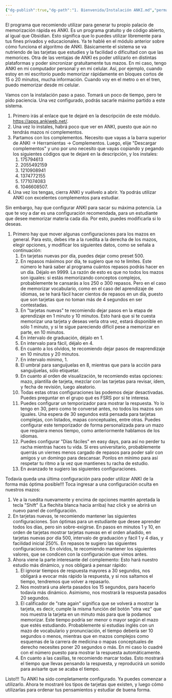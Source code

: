 ```yaml
---
{"dg-publish":true,"dg-path":"1. Bienvenida/Instalación ANKI.md","permalink":"/1-bienvenida/instalacion-anki/"}
---
```


El programa que recomiendo utilizar para generar tu propio palacio de memorización rápida es ANKI. Es un programa gratuito y de código abierto, al igual que Obsidian. Esto significa que lo puedes utilizar libremente para tus fines privados y educacionales. 
Ya te hablé en el módulo anterior sobre cómo funciona el algoritmo de ANKI. Básicamente el sistema se va nutriendo de las tarjetas que estudies y la facilidad o dificultad con que las memorices. 
Otra de las ventajas de ANKI es poder utilizarlo en distintas plataformas y poder sincronizar gratuitamente tus mazos. En mi caso, tengo ANKI en mi computador personal y en mi celular. Así, por ejemplo, cuando estoy en mi escritorio puedo memorizar rápidamente en bloques cortos de 15 o 20 minutos, mucha información. Cuando voy en el metro o en el tren, puedo memorizar desde mi celular. 

Vamos con la instalación paso a paso. Tomará un poco de tiempo, pero te pido paciencia. Una vez configurado, podrás sacarle máximo partido a este sistema.
1. Primero irás al enlace que te dejaré en la descripción de este módulo.  https://apps.ankiweb.net/. 
2. Una vez lo instales, habrá poco que ver en ANKI, puesto que aún no tendrás mazos ni complementos. 
3. Partamos con los complementos. Necesito que vayas a la barra superior de ANKI -> Herramientas -> Complementos. Luego, elije "Descargar complementos" y uno por uno necesito que vayas copiando y pegando los siguientes códigos que te dejaré en la descripción, y los instales:
	1. 175794613 
	2. 2055492159
	3. 1210908941
	4. 1374772155
	5. 1771074083
	6. 1046608507.
4. Una vez los tengas, cierra ANKI y vuélvelo a abrir. Ya podrás utilizar ANKI con excelentes complementos para estudiar.

Sin embargo, hay que configurar ANKI para sacar su máxima potencia. La que te voy a dar es una configuración recomendada, para un estudiante que desee memorizar materia cada día. Por esto, puedes modificarla si lo deseas. 
1. Primero hay que mover algunas configuraciones para los mazos en general. Para esto, debes irte a la ruedita a la derecha de los mazos, elegir opciones, y modificar los siguientes datos, como se señala a continuación:
	1. En tarjetas nuevas por día, puedes dejar como preset 500.
	2. En repasos máximos por día, te sugiero que no te limites. Este número le hará saber al programa cuántos repasos podrás hacer en un día. Déjalo en 9999. La razón de esto es que no todos los mazos son iguales: si estás memorizando conceptos complejos, probablemente te cansarás a los 250 o 300 repasos. Pero en el caso de memorizar vocabulario, como en el caso del aprendizaje de idiomas, se te hará fácil hacer cientos de repasos en un día, puesto que son tarjetas que no toman más de 4 segundos en ser contestadas.
	3. En "tarjetas nuevas" te recomiendo dejar pasos en la etapa de aprendizaje en 1 minuto y 10 minutos. Esto hará que si te cuesta memorizar una tarjeta y deseas verla otra vez, estará disponible en sólo 1 minuto, y si te sigue pareciendo difícil pese a memorizar en parte, en 10 minutos. 
	4. En intervalo de graduación, déjalo en 1.
	5. En intervalo para fácil, déjalo en 4. 
	6. En cuanto a los olvidos, te recomiendo dejar pasos de reaprendizaje en 10 minutos y 20 minutos.
	7. En intervalo mínimo, 1.
	8. El umbral para sanguijuelas en 8, mientras que para la acción para sanguijuelas, sólo etiquetar.
	9. En cuanto al orden de visualización, te recomiendo estas opciones: mazo, plantilla de tarjeta, mezclar con las tarjetas para revisar, ídem, y fecha de revisión, luego aleatorio. 
	10. Todas estas otras configuraciones las podemos dejar desactivadas. Puedes preguntar en el grupo qué es FSRS por si te interesa. 
	11. Puedes configurar un temporizador para mostrar la respuesta. Yo lo tengo en 30, pero como te conversé antes, no todos los mazos son iguales. Una espera de 30 segundos está pensada para tarjetas complejas, con listados, mapas conceptuales, entre otras. Puedes configurar este temporizador de forma personalizada para un mazo que requiera menos tiempo, como anteriormente hablamos de los idiomas. 
	12. Puedes configurar "Días fáciles" en easy days, para así no perder tu racha mientras haces tu vida. Si eres universitario, probablemente querrás un viernes menos cargado de repasos para poder salir con amigos y un domingo para descansar. Ponlos en mínimo para así respetar tu ritmo a la vez que mantienes tu racha de estudio.
	13. En avanzado te sugiero las siguientes configuraciones. 

Todavía queda una última configuración para poder utilizar ANKI de la forma más óptima posible!!! Toca ingresar a una configuración oculta en nuestros mazos:
1. Ve a la ruedita nuevamente y encima de opciones mantén apretada la tecla "Shift" (La flechita blanca hacia arriba) haz click y se abrirá un nuevo panel de configuración. 
2. En tarjetas nuevas, te recomiendo mantener las siguientes configuraciones. Son óptimas para un estudiante que desee aprender todos los días, pero sin sobre-exigirse. En pasos en minutos 1 y 10, en orden de tarjetas mostrar tarjetas nuevas en el orden añadido, en tarjetas nuevas por día 500, intervalo de graduación y fácil 1 y 4 días, y facilidad inicial 250%. En repasos te sugiero las siguientes configuraciones. En olvidos, te recomiendo mantener los siguientes valores, que se condicen con la configuración que vimos antes. 
3. Ahora viene la parte interesante del complemento: Esto hará nuestro estudio más dinámico, y nos obligará a pensar rápido:
	1. El ignorar tiempos de respuesta mayores a 30 segundos, nos obligará a evocar más rápido la respuesta, y si nos saltamos el tiempo, tendremos que volver a repasarlo. 
	2. Nos mostrará una alerta pasados los 15 segundos, para hacerlo todavía más dinámico. Asimismo, nos mostrará la respuesta pasados 20 segundos. 
	3. El calificador de "rate again" significa que se volverá a mostrar la tarjeta, es decir, cumple la misma función del botón "otra vez" que nos muestra la tarjeta en un minuto más para que la podamos memorizar. Este tiempo podría ser menor o mayor según el mazo que estés estudiando. Probablemente si estudias inglés con un mazo de vocabulario y pronunciación, el tiempo debería ser 10 segundos o menos, mientras que en mazos complejos como esquemas de la carrera de medicina o mapas conceptuales de derecho necesites poner 20 segundos o más. En mi caso lo cuadré con el número puesto para mostrar la respuesta automáticamente.
	4. En cuanto a las casillas, te recomiendo marcar todas. Esto mostrará el tiempo que llevas pensando la respuesta, y reproducirá un sonido para avisarte que se acaba el tiempo. 

Listo!!! Tu ANKI ha sido completamente configurado. Ya puedes comenzar a utilizarlo. Ahora te mostraré los tipos de tarjetas que existen, y luego cómo utilizarlas para ordenar tus pensamientos y estudiar de buena forma.